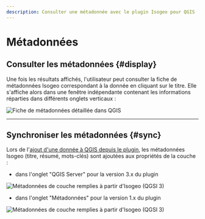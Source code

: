 ```yaml
---
description: Consulter une métadonnée avec le plugin Isogeo pour QGIS
---
```


# M&eacute;tadonn&eacute;es

## Consulter les métadonnées {#display}

Une fois les résultats affichés, l'utilisateur peut consulter la fiche de métadonnées Isogeo correspondant à la donnée en cliquant sur le titre. Elle s'affiche alors dans une fenêtre indépendante contenant les informations réparties dans différents onglets verticaux :

![Fiche de m&eacute;tadonn&eacute;es d&eacute;taill&eacute;e dans QGIS](/assets/ui_detailed_metadata_fr_general.png)

---

## Synchroniser les métadonnées {#sync}

Lors de l'[ajout d'une donnée à QGIS depuis le plugin](display.md), les métadonnées Isogeo (titre, résumé, mots-clés) sont ajoutées aux propriétés de la couche :

* dans l'onglet "QGIS Server" pour la version 3.x du plugin

![M&eacute;tadonn&eacute;es de couche remplies à partir d&apos;Isogeo (QGSI 3)](/assets/ui_layer_metadata_new_fr.png)

* dans l'onglet "Métadonnées" pour la version 1.x du plugin

![M&eacute;tadonn&eacute;es de couche remplies à partir d&apos;Isogeo (QGSI 3)](/assets/ui_layer_metadata_old_fr.png)
